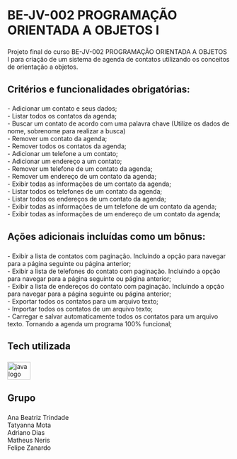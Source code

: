 <h1 align="left">BE-JV-002 PROGRAMAÇÃO ORIENTADA A OBJETOS I</h1>

###

<p align="left">Projeto final do curso BE-JV-002 PROGRAMAÇÃO ORIENTADA A OBJETOS I para criação  de um sistema de agenda de contatos utilizando os conceitos de orientação a objetos.</p>

###

<h2 align="left">Critérios e funcionalidades obrigatórias:</h2>

###

<p align="left">- Adicionar um contato e seus dados;<br>- Listar todos os contatos da agenda;<br>- Buscar um contato de acordo com uma palavra chave (Utilize os dados de nome, sobrenome para realizar a busca)<br>- Remover um contato da agenda;<br>- Remover todos os contatos da agenda;<br>- Adicionar um telefone a um contato;<br>- Adicionar um endereço a um contato;<br>- Remover um telefone de um contato da agenda;<br>- Remover um endereço de um contato da agenda;<br>- Exibir todas as informações de um contato da agenda;<br>- Listar todos os telefones de um contato da agenda;<br>- Listar todos os endereços de um contato da agenda;<br>- Exibir todas as informações de um telefone de um contato da agenda;<br>- Exibir todas as informações de um endereço de um contato da agenda;</p>

###

<h2 align="left">Ações adicionais incluídas como um bônus:</h2>

###

<p align="left">- Exibir a lista de contatos com paginação. Incluindo a opção para navegar para a página seguinte ou página anterior;<br>- Exibir a lista de telefones do contato com paginação. Incluindo a opção para navegar para a página seguinte ou página anterior;<br>- Exibir a lista de endereços do contato com paginação. Incluindo a opção para navegar para a página seguinte ou página anterior;<br>- Exportar todos os contatos para um arquivo texto;<br>- Importar todos os contatos de um arquivo texto;<br>- Carregar e salvar automaticamente todos os contatos para um arquivo texto. Tornando a agenda um programa 100% funcional;</p>

###

<h2 align="left">Tech utilizada</h2>

###

<div align="left">
  <img src="https://cdn.jsdelivr.net/gh/devicons/devicon/icons/java/java-original.svg" height="40" width="52" alt="java logo"  />
</div>

###

<h2 align="left">Grupo</h2>

###

<p align="left">Ana Beatriz Trindade<br>Tatyanna Mota<br>Adriano Dias<br>Matheus Neris<br>Felipe Zanardo</p>

###
